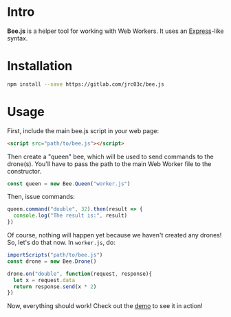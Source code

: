 # Intro

**Bee.js** is a helper tool for working with Web Workers. It uses an [Express](http://expressjs.com/)-like syntax.

# Installation

```bash
npm install --save https://gitlab.com/jrc03c/bee.js
```

# Usage

First, include the main bee.js script in your web page:

```html
<script src="path/to/bee.js"></script>
```

Then create a "queen" bee, which will be used to send commands to the drone(s). You'll have to pass the path to the main Web Worker file to the constructor.

```js
const queen = new Bee.Queen("worker.js")
```

Then, issue commands:

```js
queen.command("double", 32).then(result => {
  console.log("The result is:", result)
})
```

Of course, nothing will happen yet because we haven't created any drones! So, let's do that now. In `worker.js`, do:

```js
importScripts("path/to/bee.js")
const drone = new Bee.Drone()

drone.on("double", function(request, response){
  let x = request.data
  return response.send(x * 2)
})
```

Now, everything should work! Check out the [demo](./demo) to see it in action!
